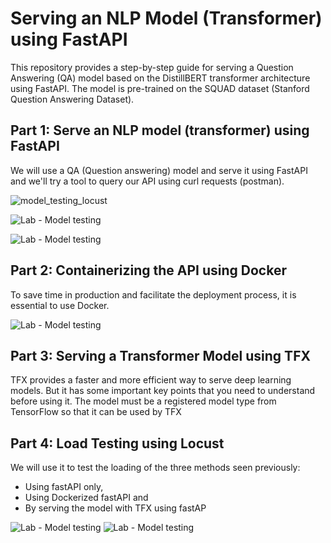 # Serving an NLP Model (Transformer) using FastAPI

This repository provides a step-by-step guide for serving a Question Answering (QA) model based on the DistillBERT transformer architecture using FastAPI.
The model is pre-trained on the SQUAD dataset (Stanford Question Answering Dataset).



## Part 1:  Serve an NLP model (transformer) using FastAPI 

We will use a QA (Question answering) model and serve it using FastAPI and we'll try a tool to query our API using curl requests (postman).

![model_testing_locust](/Screens/FastAPI_QA.png)

![Lab - Model testing](Screens/FastAPI_QA_Response.png)

![Lab - Model testing](Screens/FastAPI_QA_postman.png)

## Part 2: Containerizing the API using Docker
To save time in production and facilitate the deployment process, it is essential to use Docker.

![Lab - Model testing](Screens/FastAPI_Docker.png)

## Part 3: Serving a Transformer Model using TFX
TFX provides a faster and more efficient way to serve deep learning models. But it has some 
important key points that you need to understand before using it. The model must be a 
registered model type from TensorFlow so that it can be used by TFX

## Part 4: Load Testing using Locust
We will use it to test the loading of the three methods seen previously:
- Using fastAPI only, 
- Using Dockerized fastAPI and 
- By serving the model with TFX using fastAP

![Lab - Model testing](Screens/locust_fastapi_QA.png)
![Lab - Model testing](Screens/results_locust.png)
